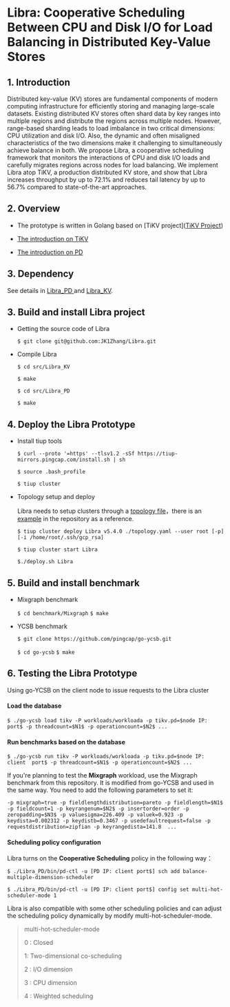 # Libra: Cooperative Scheduling Between CPU and Disk I/O for Load Balancing in Distributed Key-Value Stores

## 1. Introduction

Distributed key-value (KV) stores are fundamental components of modern computing infrastructure for efficiently storing and managing large-scale datasets.  Existing distributed KV stores often shard data by key ranges into multiple regions and distribute the regions across multiple nodes. However,  range-based sharding leads to load imbalance in two critical dimensions: CPU utilization and disk I/O. Also, the dynamic and often misaligned characteristics of the two dimensions make it challenging to simultaneously achieve balance in both.  We propose Libra, a cooperative scheduling framework that monitors the interactions of CPU and disk I/O loads and carefully migrates regions across nodes for load balancing. We implement Libra atop TiKV, a production distributed KV store, and show that Libra increases throughput by up to 72.1\% and reduces tail latency by up to 56.7\% compared to state-of-the-art approaches.




## 2. Overview
* The prototype is written in Golang based on [TiKV project]([TiKV Project](https://github.com/tikv))

* [The introduction on TiKV](./src/Libra_KV/README.md)

* [The introduction on PD](./src/Libra_PD/README.md)

  

## 3. Dependency 

See details in [Libra_PD ](./src/Libra_PD/README.md)and [Libra_KV](./src/Libra_KV/README.md).



## 3. Build and install Libra project

* Getting the source code of Libra 

  `$ git clone git@github.com:JK1Zhang/Libra.git`

* Compile Libra 

  `$ cd src/Libra_KV`

  `$ make`

  `$ cd src/Libra_PD`
  
  `$ make`

  

## 4. Deploy the Libra Prototype

- Install tiup tools

  `$ curl --proto '=https' --tlsv1.2 -sSf https://tiup-mirrors.pingcap.com/install.sh | sh`

  `$ source .bash_profile`

  `$ tiup cluster`

- Topology setup and deploy

  Libra needs to setup clusters through a [topology file](https://tikv.org/docs/7.1/deploy/install/production/#step-2-initialize-cluster-topology-file)，there is an [example](./topology.yaml) in the repository as a reference.

  `$ tiup cluster deploy Libra v5.4.0 ./topology.yaml --user root [-p] [-i /home/root/.ssh/gcp_rsa]`

  `$ tiup cluster start Libra`

  `$./deploy.sh Libra`

  

## 5. Build and install benchmark

- Mixgraph benchmark

  `$ cd benchmark/Mixgraph`
  `$ make`

- YCSB benchmark

  `$ git clone https://github.com/pingcap/go-ycsb.git`

  `$ cd go-ycsb`
  `$ make`

  

## 6. Testing the Libra Prototype

Using go-YCSB on the client node to issue requests to the Libra cluster

#### **Load the database**

`$ ./go-ycsb load tikv -P workloads/workloada -p tikv.pd=$node IP: port$ -p threadcount=$N1$ -p operationcount=$N2$ ...`

#### **Run benchmarks based on the database**

``$ ./go-ycsb run tikv -P workloads/workloada -p tikv.pd=$node IP: client  port$ -p threadcount=$N1$ -p operationcount=$N2$ ...``

If you're planning to test the **Mixgraph** workload, use the Mixgraph benchmark from this repository. It is modified from go-YCSB and used in the same way. You need to add the following parameters to set it:

``-p mixgraph=true -p fieldlengthdistribution=pareto -p fieldlength=$N1$ -p fieldcount=1 -p keyrangenum=$N2$ -p insertorder=order -p zeropadding=$N3$ -p valuesigma=226.409 -p valuek=0.923 -p keydista=0.002312 -p keydistb=0.3467 -p usedefaultrequest=false -p requestdistribution=zipfian -p keyrangedista=141.8  ...``

#### **Scheduling policy configuration**

Libra turns on the **Cooperative Scheduling** policy in the following way：

``$ ./Libra_PD/bin/pd-ctl -u [PD IP: client port$] sch add balance-multiple-dimension-scheduler``

``$ ./Libra_PD/bin/pd-ctl -u [PD IP: client port$] config set multi-hot-scheduler-mode 1``

Libra  is also compatible with some other scheduling policies and can adjust the scheduling policy dynamically by modify multi-hot-scheduler-mode. 

> multi-hot-scheduler-mode
>
> 0 : Closed
>
> 1: Two-dimensional co-scheduling
>
> 2 : I/O dimension
>
> 3 : CPU dimension
>
> 4 : Weighted scheduling



